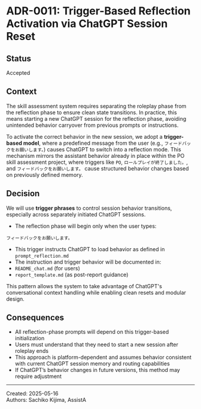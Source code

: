 # ADR-0011: Trigger-Based Reflection Activation via ChatGPT Session Reset

## Status
Accepted

## Context

The skill assessment system requires separating the roleplay phase from the reflection phase to ensure clean state transitions. In practice, this means starting a new ChatGPT session for the reflection phase, avoiding unintended behavior carryover from previous prompts or instructions.

To activate the correct behavior in the new session, we adopt a **trigger-based model**, where a predefined message from the user (e.g., `フィードバックをお願いします。`) causes ChatGPT to switch into a reflection mode. This mechanism mirrors the assistant behavior already in place within the PO skill assessment project, where triggers like `PO`, `ロールプレイが終了しました。`, and `フィードバックをお願いします。` cause structured behavior changes based on previously defined memory.

## Decision

We will use **trigger phrases** to control session behavior transitions, especially across separately initiated ChatGPT sessions.

- The reflection phase will begin only when the user types:

```
フィードバックをお願いします。
```

- This trigger instructs ChatGPT to load behavior as defined in `prompt_reflection.md`
- The instruction and trigger behavior will be documented in:
- `README_chat.md` (for users)
- `report_template.md` (as post-report guidance)

This pattern allows the system to take advantage of ChatGPT's conversational context handling while enabling clean resets and modular design.

## Consequences

- All reflection-phase prompts will depend on this trigger-based initialization
- Users must understand that they need to start a new session after roleplay ends
- This approach is platform-dependent and assumes behavior consistent with current ChatGPT session memory and routing capabilities
- If ChatGPT’s behavior changes in future versions, this method may require adjustment

---

Created: 2025-05-16  
Authors: Sachiko Kijima, AssistA